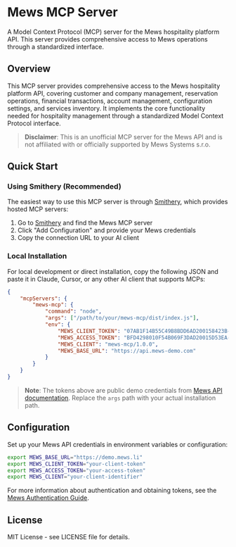 # Mews MCP Server

A Model Context Protocol (MCP) server for the Mews hospitality platform API. This server provides comprehensive access to Mews operations through a standardized interface.

## Overview

This MCP server provides comprehensive access to the Mews hospitality platform API, covering customer and company management, reservation operations, financial transactions, account management, configuration settings, and services inventory. It implements the core functionality needed for hospitality management through a standardized Model Context Protocol interface.

> **Disclaimer**: This is an unofficial MCP server for the Mews API and is not affiliated with or officially supported by Mews Systems s.r.o.

## Quick Start

### Using Smithery (Recommended)

The easiest way to use this MCP server is through [Smithery](https://smithery.ai), which provides hosted MCP servers:

1. Go to [Smithery](https://smithery.ai) and find the Mews MCP server
2. Click "Add Configuration" and provide your Mews credentials
3. Copy the connection URL to your AI client

### Local Installation

For local development or direct installation, copy the following JSON and paste it in Claude, Cursor, or any other AI client that supports MCPs:

```json
{
    "mcpServers": {
        "mews-mcp": {
            "command": "node",
            "args": ["/path/to/your/mews-mcp/dist/index.js"],
            "env": {
                "MEWS_CLIENT_TOKEN": "07AB1F14B55C49B8BDD6AD200158423B-273A4497AFF5E20566D7199DB3DC2BA",
                "MEWS_ACCESS_TOKEN": "BFD4298010F54B069F3DAD20015D53EA-D5561FADFBA4EFC8EA4C179C6BC461F",
                "MEWS_CLIENT": "mews-mcp/1.0.0",
                "MEWS_BASE_URL": "https://api.mews-demo.com"
            }
        }
    }
}
```

> **Note**: The tokens above are public demo credentials from [Mews API documentation](https://mews-systems.gitbook.io/connector-api/guidelines/environments#api-tokens-gross-pricing-environment). Replace the `args` path with your actual installation path.

## Configuration

Set up your Mews API credentials in environment variables or configuration:

```bash
export MEWS_BASE_URL="https://demo.mews.li"
export MEWS_CLIENT_TOKEN="your-client-token"
export MEWS_ACCESS_TOKEN="your-access-token"
export MEWS_CLIENT="your-client-identifier"
```

For more information about authentication and obtaining tokens, see the [Mews Authentication Guide](https://mews-systems.gitbook.io/connector-api/guidelines/authentication).


## License

MIT License - see LICENSE file for details. 
